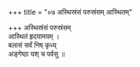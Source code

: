 +++
title = "०७ अस्थिस्रंसं परुस्रंसम् आस्थितम्"

+++
अस्थिस्रंसं परुस्रंसम्  
आस्थितं हृदयामयम् ।  
बलासं सर्वं निष् कृध्य्  
अङ्गेष्ठा यश् च पर्वसु ॥